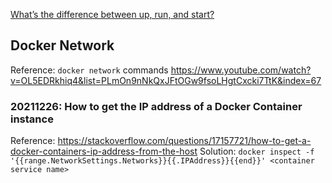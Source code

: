 [What’s the difference between up, run, and start?](https://docs.docker.com/compose/faq/)

## Docker Network
Reference: `docker network` commands https://www.youtube.com/watch?v=OL5EDRkhiq4&list=PLmOn9nNkQxJFtOGw9fsoLHgtCxcki7TtK&index=67

### 20211226: How to get the IP address of a Docker Container instance
Reference: https://stackoverflow.com/questions/17157721/how-to-get-a-docker-containers-ip-address-from-the-host
Solution: `docker inspect -f '{{range.NetworkSettings.Networks}}{{.IPAddress}}{{end}}' <container service name>`
